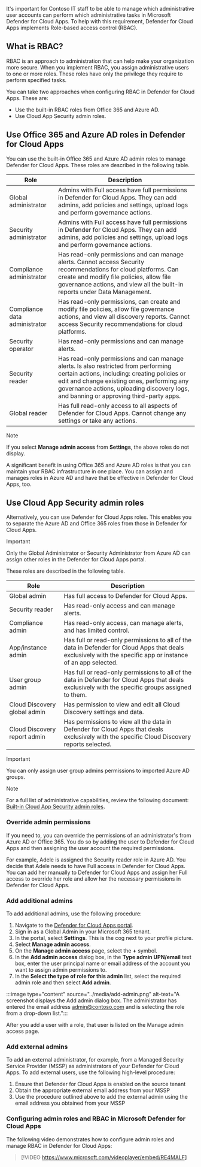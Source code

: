 It's important for Contoso IT staff to be able to manage which administrative user accounts can perform which administrative tasks in Microsoft Defender for Cloud Apps. To help with this requirement, Defender for Cloud Apps implements Role-based access control (RBAC).

## What is RBAC?

RBAC is an approach to administration that can help make your organization more secure. When you implement RBAC, you assign administrative users to one or more roles. These roles have only the privilege they require to perform specified tasks.

You can take two approaches when configuring RBAC in Defender for Cloud Apps. These are:

- Use the built-in RBAC roles from Office 365 and Azure AD.
- Use Cloud App Security admin roles.  

## Use Office 365 and Azure AD roles in Defender for Cloud Apps

You can use the built-in Office 365 and Azure AD admin roles to manage Defender for Cloud Apps. These roles are described in the following table.

| Role                           | Description                                                  |
| ------------------------------ | ------------------------------------------------------------ |
| Global  administrator          | Admins with  Full access have full permissions in Defender for Cloud Apps. They can add admins,  add policies and settings, upload logs and perform governance actions. |
| Security  administrator        | Admins with  Full access have full permissions in Defender for Cloud Apps. They can add admins,  add policies and settings, upload logs and perform governance actions. |
| Compliance  administrator      | Has read-only  permissions and can manage alerts. Cannot access Security recommendations for  cloud platforms. Can create and modify file policies, allow file governance  actions, and view all the built-in reports under Data Management. |
| Compliance  data administrator | Has read-only  permissions, can create and modify file policies, allow file governance  actions, and view all discovery reports. Cannot access Security  recommendations for cloud platforms. |
| Security  operator             | Has read-only  permissions and can manage alerts.            |
| Security  reader               | Has read-only  permissions and can manage alerts. Is also restricted from performing certain  actions, including: creating policies or edit and change existing ones,  performing any governance actions, uploading discovery logs, and banning or  approving third-party apps. |
| Global reader                  | Has full  read-only access to all aspects of Defender for Cloud Apps. Cannot change any  settings or take any actions. |

> [!NOTE]
> If you select **Manage admin access** from **Settings**, the above roles do not display.

A significant benefit in using Office 365 and Azure AD roles is that you can maintain your RBAC infrastructure in one place. You can assign and manages roles in Azure AD and have that be effective in Defender for Cloud Apps, too.

## Use Cloud App Security admin roles

Alternatively, you can use Defender for Cloud Apps roles. This enables you to separate the Azure AD and Office 365 roles from those in Defender for Cloud Apps.

> [!IMPORTANT]
> Only the Global Administrator or Security Administrator from Azure AD can assign other roles in the Defender for Cloud Apps portal.

These roles are described in the following table.

| Role                          | Description                                                  |
| ----------------------------- | ------------------------------------------------------------ |
| Global admin                  | Has full  access to Defender for Cloud Apps.                      |
| Security  reader              | Has read-only  access and can manage alerts.                 |
| Compliance  admin             | Has read-only  access, can manage alerts, and has limited control. |
| App/instance  admin           | Has full or  read-only permissions to all of the data in Defender for Cloud Apps that deals  exclusively with the specific app or instance of an app selected. |
| User group  admin             | Has full or  read-only permissions to all of the data in Defender for Cloud Apps that deals  exclusively with the specific groups assigned to them. |
| Cloud  Discovery global admin | Has  permission to view and edit all Cloud Discovery settings and data. |
| Cloud Discovery  report admin | Has  permissions to view all the data in Defender for Cloud Apps that deals exclusively  with the specific Cloud Discovery reports selected. |

> [!IMPORTANT]
> You can only assign user group admins permissions to imported Azure AD groups.

> [!NOTE]
> For a full list of administrative capabilities, review the following document: [Built-in Cloud App Security admin roles](/cloud-app-security/manage-admins?azure-portal=true#built-in-cloud-app-security-admin-roles).

### Override admin permissions

If you need to, you can override the permissions of an administrator's from Azure AD or Office 365. You do so by adding the user to Defender for Cloud Apps and then assigning the user account the required permissions.

For example, Adele is assigned the Security reader role in Azure AD. You decide that Adele needs to have Full access in Defender for Cloud Apps. You can add her manually to Defender for Cloud Apps and assign her Full access to override her role and allow her the necessary permissions in Defender for Cloud Apps.

### Add additional admins

To add additional admins, use the following procedure:

1. Navigate to the [Defender for Cloud Apps portal](https://portal.cloudappsecurity.com).
2. Sign in as a Global Admin in your Microsoft 365 tenant.
3. In the portal, select **Settings**. This is the cog next to your profile picture.
4. Select **Manage admin access**.
5. On the **Manage admin access** page, select the **+** symbol.
6. In the **Add admin access** dialog box, in the **Type admin UPN/email** text box, enter the user principal name or email address of the account you want to assign admin permissions to.
7. In the **Select the type of role for this admin** list, select the required admin role and then select **Add admin**.

:::image type="content" source="../media/add-admin.png" alt-text="A screenshot displays the Add admin dialog box. The administrator has entered the email address admin@contoso.com and is selecting the role from a drop-down list.":::

After you add a user with a role, that user is listed on the Manage admin access page.

### Add external admins

To add an external administrator, for example, from a Managed Security Service Provider (MSSP) as administrators of your Defender for Cloud Apps. To add external users, use the following high-level procedure:

1. Ensure that Defender for Cloud Apps is enabled on the source tenant
2. Obtain the appropriate external email address from your MSSP
3. Use the procedure outlined above to add the external admin using the email address you obtained from your MSSP

### Configuring admin roles and RBAC in Microsoft Defender for Cloud Apps

The following video demonstrates how to configure admin roles and manage RBAC in Defender for Cloud Apps:

>[!VIDEO https://www.microsoft.com/videoplayer/embed/RE4MALF]
